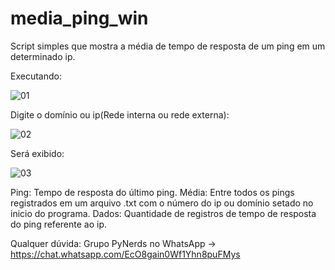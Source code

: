 # media_ping_win
Script simples que mostra a média de tempo de resposta de um ping em um determinado ip.

Executando:

![01](https://i.imgur.com/3mS9ncc.png)

Digite o domínio ou ip(Rede interna ou rede externa):

![02](https://i.imgur.com/tHVnbrw.png)


Será exibido:

![03](https://i.imgur.com/xDhFCt5.png)

Ping: Tempo de resposta do último ping.
Média: Entre todos os pings registrados em um arquivo .txt com o número do ip ou domínio setado no inicio do programa.
Dados: Quantidade de registros de tempo de resposta do ping referente ao ip.


Qualquer dúvida:
Grupo PyNerds no WhatsApp -> https://chat.whatsapp.com/EcO8gain0Wf1Yhn8puFMys
